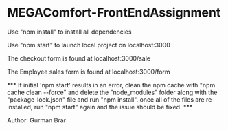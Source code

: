 # MEGAComfort-FrontEndAssignment

Use "npm install" to install all dependencies



Use "npm start" to launch local project on localhost:3000



The checkout form is found at localhost:3000/sale



The Employee sales form is found at localhost:3000/form



*** If initial 'npm start' results in an error, clean the npm cache with "npm cache clean --force" and delete the "node_modules" folder along with the "package-lock.json" file and run "npm install". once all of the files are re-installed, run "npm start" again and the issue should be fixed. ***



Author: Gurman Brar

